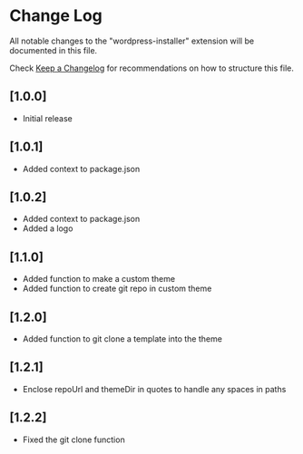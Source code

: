 # Change Log

All notable changes to the "wordpress-installer" extension will be documented in this file.

Check [Keep a Changelog](http://keepachangelog.com/) for recommendations on how to structure this file.

## [1.0.0]

- Initial release

## [1.0.1]

- Added context to package.json

## [1.0.2]

- Added context to package.json
- Added a logo

## [1.1.0]

- Added function to make a custom theme
- Added function to create git repo in custom theme

## [1.2.0]

- Added function to git clone a template into the theme

## [1.2.1]

- Enclose repoUrl and themeDir in quotes to handle any spaces in paths

## [1.2.2]

- Fixed the git clone function